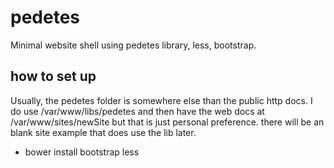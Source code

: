 # pedetes
Minimal website shell using pedetes library, less, bootstrap.

## how to set up
Usually, the pedetes folder is somewhere else than the public http docs. I do use /var/www/libs/pedetes and then have the web docs at /var/www/sites/newSite but that is just personal preference. there will be an blank site example that does use the lib later.

 - bower install bootstrap less
